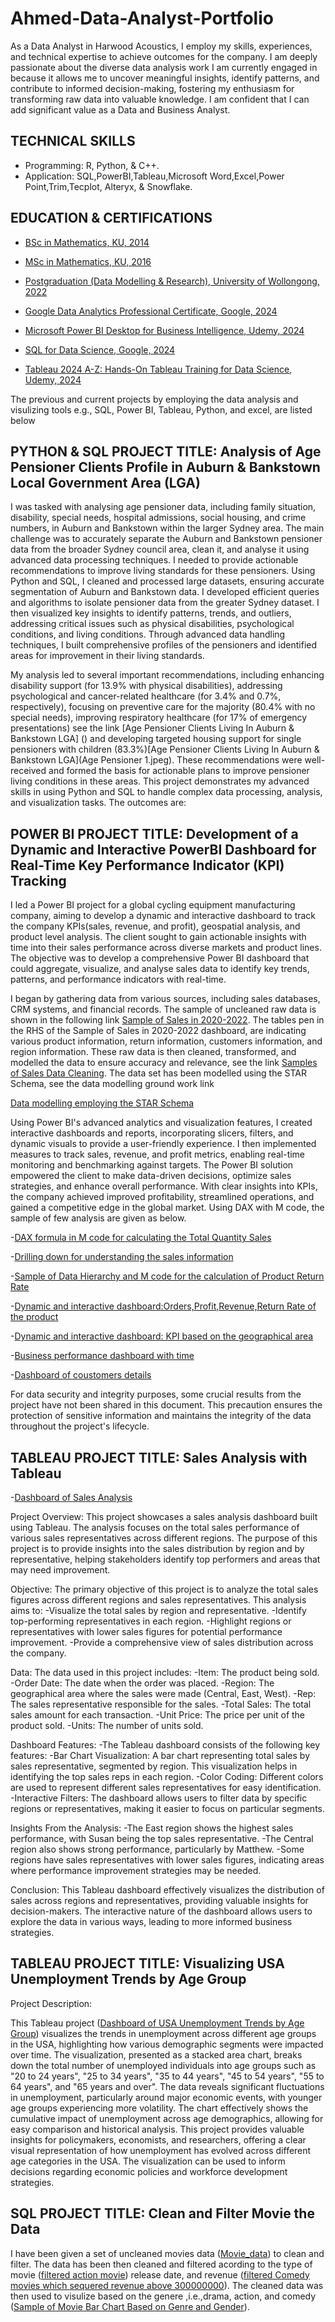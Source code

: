 # Ahmed-Data-Analyst-Portfolio
As a Data Analyst in Harwood Acoustics, I employ my skills, experiences, and technical expertise to achieve outcomes for the company. I am deeply passionate about the diverse data analysis work I am currently engaged in because it allows me to uncover meaningful insights, identify patterns, and contribute to informed decision-making, fostering my enthusiasm for transforming raw data into valuable knowledge. I am confident that I can add significant value as a Data and Business Analyst. 

## TECHNICAL SKILLS
- Programming: R, Python, & C++.
- Application: SQL,PowerBI,Tableau,Microsoft Word,Excel,Power Point,Trim,Tecplot, Alteryx, & Snowflake. 

## EDUCATION & CERTIFICATIONS
- [BSc in Mathematics, KU, 2014](BSC-certificate.jpeg)

- [MSc in Mathematics, KU, 2016](Msc-Certificate.jpeg)

- [Postgraduation (Data Modelling & Research), University of Wollongong, 2022](PhD-Certificate-RUBEL-AHMED.jpeg)
  
- [Google Data Analytics Professional Certificate, Google, 2024](googleanalytics.jpeg)

- [Microsoft Power BI Desktop for Business Intelligence, Udemy, 2024](PowerBI.jpeg)
  
- [SQL for Data Science, Google, 2024](R-Programming.jpeg)
  
- [Tableau 2024 A-Z: Hands-On Tableau Training for Data Science, Udemy, 2024](Tableau.jpeg)


The previous and current projects by employing the data analysis and visulizing tools e.g., SQL, Power BI, Tableau, Python, and excel, are listed below


## PYTHON & SQL PROJECT TITLE: Analysis of Age Pensioner Clients Profile in Auburn & Bankstown Local Government Area (LGA)

I was tasked with analysing age pensioner data, including family situation, disability, special needs, hospital admissions, social housing, and crime numbers, in Auburn and Bankstown within the larger Sydney area.
The main challenge was to accurately separate the Auburn and Bankstown pensioner data from the broader Sydney council area, clean it, and analyse it using advanced data processing techniques. I needed to provide actionable recommendations to improve living standards for these pensioners.
Using Python and SQL, I cleaned and processed large datasets, ensuring accurate segmentation of Auburn and Bankstown data. I developed efficient queries and algorithms to isolate pensioner data from the greater Sydney dataset. I then visualized key insights to identify patterns, trends, and outliers, addressing critical issues such as physical disabilities, psychological conditions, and living conditions. Through advanced data handling techniques, I built comprehensive profiles of the pensioners and identified areas for improvement in their living standards.

My analysis led to several important recommendations, including enhancing disability support (for 13.9% with physical disabilities), addressing psychological and cancer-related healthcare (for 3.4% and 0.7%, respectively), focusing on preventive care for the majority (80.4% with no special needs), improving respiratory healthcare (for 17% of emergency presentations) see the link [Age Pensioner Clients Living In Auburn & Bankstown LGA] ()  and developing targeted housing support for single pensioners with children (83.3%)[Age Pensioner Clients Living In Auburn & Bankstown LGA](Age Pensioner 1.jpeg). These recommendations were well-received and formed the basis for actionable plans to improve pensioner living conditions in these areas.
This project demonstrates my advanced skills in using Python and SQL to handle complex data processing, analysis, and visualization tasks. The outcomes are:




## POWER BI PROJECT TITLE: Development of a Dynamic and Interactive PowerBI Dashboard for Real-Time Key Performance Indicator (KPI) Tracking 

I led a Power BI project for a global cycling equipment manufacturing company, aiming to develop a dynamic and interactive dashboard to track the company KPIs(sales, revenue, and profit), geospatial analysis, and product level analysis. The client sought to gain actionable insights with time into their sales performance across diverse markets and product lines. The objective was to develop a comprehensive Power BI dashboard that could aggregate, visualize, and analyse sales data to identify key trends, patterns, and performance indicators with real-time.

I began by gathering data from various sources, including sales databases, CRM systems, and financial records. The sample of uncleaned raw data is shown in the following link [Sample of Sales in 2020-2022](Raw-data.jpeg). 
The tables pen in the RHS of the Sample of Sales in 2020-2022 dashboard, are indicating various product information, return information, customers information, and region information. These raw data is then cleaned, transformed, and modelled the data to ensure accuracy and relevance, see the link [Samples of Sales Data Cleaning](Sample-of-Data-Cleaning_Sales.jpeg). The data set has been modelled using the STAR Schema, see the data modelling ground work link 

[Data modelling employing the STAR Schema](Screenshot-2024-05-29-230036.jpeg)

Using Power BI's advanced analytics and visualization features, I created interactive dashboards and reports, incorporating slicers, filters, and dynamic visuals to provide a user-friendly experience. I then implemented measures to track sales, revenue, and profit metrics, enabling real-time monitoring and benchmarking against targets. The Power BI solution empowered the client to make data-driven decisions, optimize sales strategies, and enhance overall performance. With clear insights into KPIs, the company achieved improved 
profitability, streamlined operations, and gained a competitive edge in the global market. Using DAX with M code, the sample of few analysis are given as below.

-[DAX formula in M code for calculating the Total Quantity Sales](Total-sales.jpeg)

-[Drilling down for understanding the sales information](Drilling-down.jpeg)

-[Sample of Data Hierarchy and M code for the calculation of Product Return Rate](Sample-of-Hiracy-and-M-code.jpeg)

-[Dynamic and interactive dashboard:Orders,Profit,Revenue,Return Rate of the product](pic1.jpeg)

-[Dynamic and interactive dashboard: KPI based on the geographical area](pic2.jpeg)

-[Business performance dashboard with time](pic3.jpeg)

-[Dashboard of coustomers details](pic4.jpeg)

For data security and integrity purposes, some crucial results from the project have not been shared in this document. This precaution ensures the protection of sensitive information and maintains the integrity of the data throughout the project's lifecycle.


## TABLEAU PROJECT TITLE: Sales Analysis with Tableau
-[Dashboard of Sales Analysis](Tablaudash.jpeg)

Project Overview:
This project showcases a sales analysis dashboard built using Tableau. The analysis focuses on the total sales performance of various sales representatives across different regions. The purpose of this project is to provide insights into the sales distribution by region and by representative, helping stakeholders identify top performers and areas that may need improvement.

Objective:
The primary objective of this project is to analyze the total sales figures across different regions and sales representatives. This analysis aims to:
-Visualize the total sales by region and representative.
-Identify top-performing representatives in each region.
-Highlight regions or representatives with lower sales figures for potential performance improvement.
-Provide a comprehensive view of sales distribution across the company.

Data:
The data used in this project includes:
-Item: The product being sold.
-Order Date: The date when the order was placed.
-Region: The geographical area where the sales were made (Central, East, West).
-Rep: The sales representative responsible for the sales.
-Total Sales: The total sales amount for each transaction.
-Unit Price: The price per unit of the product sold.
-Units: The number of units sold.

Dashboard Features:
-The Tableau dashboard consists of the following key features:
-Bar Chart Visualization: A bar chart representing total sales by sales representative, segmented by region. This visualization helps in identifying the top sales reps in each region.
-Color Coding: Different colors are used to represent different sales representatives for easy identification.
-Interactive Filters: The dashboard allows users to filter data by specific regions or representatives, making it easier to focus on particular segments.

Insights From the Analysis:
-The East region shows the highest sales performance, with Susan being the top sales representative.
-The Central region also shows strong performance, particularly by Matthew.
-Some regions have sales representatives with lower sales figures, indicating areas where performance improvement strategies may be needed.

Conclusion:
This Tableau dashboard effectively visualizes the distribution of sales across regions and representatives, providing valuable insights for decision-makers. The interactive nature of the dashboard allows users to explore the data in various ways, leading to more informed business strategies.

## TABLEAU PROJECT TITLE: Visualizing USA Unemployment Trends by Age Group

Project Description:

This Tableau project ([Dashboard of USA Unemployment Trends by Age Group](1724252832496.jpeg)) visualizes the trends in unemployment across different age groups in the USA, highlighting how various demographic segments were impacted over time. The visualization, presented as a stacked area chart, breaks down the total number of unemployed individuals into age groups such as "20 to 24 years", "25 to 34 years", "35 to 44 years", "45 to 54 years", "55 to 64 years", and "65 years and over".
The data reveals significant fluctuations in unemployment, particularly around major economic events, with younger age groups experiencing more volatility. The chart effectively shows the cumulative impact of unemployment across age demographics, allowing for easy comparison and historical analysis.
This project provides valuable insights for policymakers, economists, and researchers, offering a clear visual representation of how unemployment has evolved across different age categories in the USA. The visualization can be used to inform decisions regarding economic policies and workforce development strategies.

## SQL PROJECT TITLE: Clean and Filter Movie the Data 

I have been given a set of uncleaned movies data ([Movie_data](1.jpeg)) to clean and filter. The data has been then cleaned and filtered acording to the type of movie ([filtered action movie](2.jpeg)) release date, and revenue ([filtered Comedy movies which sequered revenue above 300000000](3.jpeg)). The cleaned data was then used to visulize based on the genere ,i.e.,drama, action, and comedy ([Sample of Movie Bar Chart Based on Genre and Gender](Screenshot-2024-06-06-at-12.42.23-pm.jpeg)).


